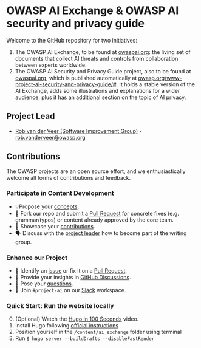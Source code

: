 # OWASP AI Exchange & OWASP AI security and privacy guide

Welcome to the GitHub repository for two initiatives:

1. The OWASP AI Exchange, to be found at [owaspai.org](http://owaspai.org/): the living set of documents that collect AI threats and controls from collaboration between experts worldwide.
2. The OWASP AI Security and Privacy Guide project, also to be found at [owaspai.org](http://owaspai.org/), which is published automatically at [owasp.org/www-project-ai-security-and-privacy-guide/#](https://owasp.org/www-project-ai-security-and-privacy-guide/#). It holds a stable version of the AI Exchange, adds some illustrations and explanations for a wider audience, plus it has an additional section on the topic of AI privacy.

## Project Lead

- [Rob van der Veer (Software Improvement Group)](https://www.linkedin.com/in/robvanderveer/) - [rob.vanderveer@owasp.org](mailto:rob.vanderveer@owasp.org)

## Contributions

The OWASP projects are an open source effort, and we enthusiastically welcome all forms of contributions and feedback.

### Participate in Content Development

- 💡Propose your [concepts](https://github.com/OWASP/www-project-ai-security-and-privacy-guide/discussions/categories/ideas).
- 📄 Fork our repo and submit a [Pull Request](https://github.com/OWASP/www-project-top-10-for-large-language-model-applications/wiki/Contributing-to-Top-10-for-LLM-Applications) for concrete fixes (e.g. grammar/typos) or content already approved by the core team.
- 🙌 Showcase your [contributions](https://github.com/OWASP/www-project-ai-security-and-privacy-guide/discussions/categories/show-and-tell).
- 🗣️ Discuss with the [project leader](https://owaspai.org/contact/#owasp-ai-project-leader) how to become part of the writing group.

### Enhance our Project

- 🐞 Identify an [issue](https://github.com/OWASP/www-project-ai-security-and-privacy-guide/issues) or fix it on a [Pull Request](https://github.com/OWASP/www-project-ai-security-and-privacy-guide/pulls).
- 💬 Provide your insights in [GitHub Discussions](https://github.com/OWASP/www-project-ai-security-and-privacy-guide/discussions/categories/general).
- 🙏 Pose your [questions](https://github.com/OWASP/www-project-ai-security-and-privacy-guide/discussions/categories/q-a).
- 👋 Join `#project-ai` on our [Slack](https://owasp.slack.com/join/shared_invite/zt-g398htpy-AZ40HOM1WUOZguJKbblqkw#) workspace.

### Quick Start: Run the website locally

0. (Optional) Watch the [Hugo in 100 Seconds](https://youtu.be/0RKpf3rK57I?feature=shared) video.
1. Install Hugo following [official instructions](https://gohugo.io/installation/)
2. Position yourself in the `/content/ai_exchange` folder using terminal
3. Run `$ hugo server --buildDrafts --disableFastRender`
